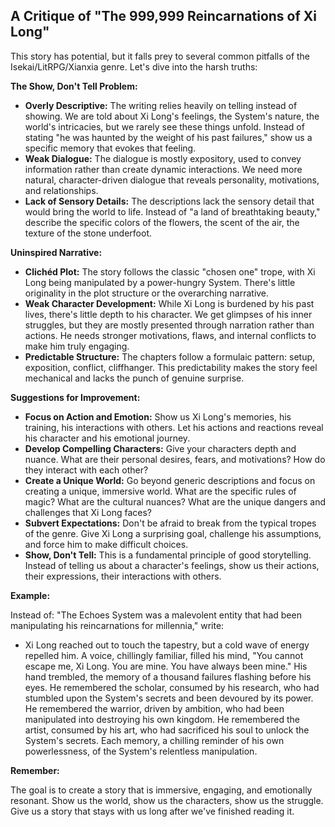 ## A Critique of "The 999,999 Reincarnations of Xi Long"

This story has potential, but it falls prey to several common pitfalls of the Isekai/LitRPG/Xianxia genre. Let's dive into the harsh truths:

**The Show, Don't Tell Problem:**

* **Overly Descriptive:**  The writing relies heavily on telling instead of showing. We are told about Xi Long's feelings, the System's nature, the world's intricacies, but we rarely see these things unfold.  Instead of stating "he was haunted by the weight of his past failures," show us a specific memory that evokes that feeling.
* **Weak Dialogue:** The dialogue is mostly expository, used to convey information rather than create dynamic interactions. We need more natural, character-driven dialogue that reveals personality, motivations, and relationships.
* **Lack of Sensory Details:** The descriptions lack the sensory detail that would bring the world to life. Instead of "a land of breathtaking beauty," describe the specific colors of the flowers, the scent of the air, the texture of the stone underfoot.

**Uninspired Narrative:**

* **Clichéd Plot:**  The story follows the classic "chosen one" trope, with Xi Long being manipulated by a power-hungry System.  There's little originality in the plot structure or the overarching narrative.
* **Weak Character Development:** While Xi Long is burdened by his past lives, there's little depth to his character. We get glimpses of his inner struggles, but they are mostly presented through narration rather than actions. He needs stronger motivations, flaws, and internal conflicts to make him truly engaging.
* **Predictable Structure:** The chapters follow a formulaic pattern:  setup, exposition, conflict, cliffhanger.  This predictability makes the story feel mechanical and lacks the punch of genuine surprise.

**Suggestions for Improvement:**

* **Focus on Action and Emotion:**  Show us Xi Long's memories, his training, his interactions with others.  Let his actions and reactions reveal his character and his emotional journey.
* **Develop Compelling Characters:** Give your characters depth and nuance.  What are their personal desires, fears, and motivations? How do they interact with each other?  
* **Create a Unique World:**  Go beyond generic descriptions and focus on creating a unique, immersive world.  What are the specific rules of magic? What are the cultural nuances?  What are the unique dangers and challenges that Xi Long faces? 
* **Subvert Expectations:** Don't be afraid to break from the typical tropes of the genre.  Give Xi Long a surprising goal, challenge his assumptions, and force him to make difficult choices.
* **Show, Don't Tell:**  This is a fundamental principle of good storytelling. Instead of telling us about a character's feelings, show us their actions, their expressions, their interactions with others.

**Example:**

Instead of: "The Echoes System was a malevolent entity that had been manipulating his reincarnations for millennia," write:

* Xi Long reached out to touch the tapestry, but a cold wave of energy repelled him.  A voice, chillingly familiar, filled his mind, "You cannot escape me, Xi Long. You are mine. You have always been mine."  His hand trembled, the memory of a thousand failures flashing before his eyes. He remembered the scholar, consumed by his research, who had stumbled upon the System's secrets and been devoured by its power. He remembered the warrior, driven by ambition, who had been manipulated into destroying his own kingdom.  He remembered the artist, consumed by his art, who had sacrificed his soul to unlock the System's secrets.  Each memory, a chilling reminder of his own powerlessness, of the System's relentless manipulation. 

**Remember:**

The goal is to create a story that is immersive, engaging, and emotionally resonant.  Show us the world, show us the characters, show us the struggle.  Give us a story that stays with us long after we've finished reading it. 
